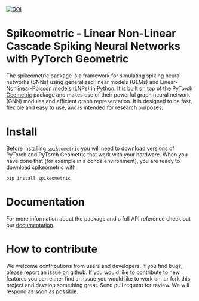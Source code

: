 [![DOI](https://joss.theoj.org/papers/10.21105/joss.05451/status.svg)](https://doi.org/10.21105/joss.05451)
# Spikeometric - Linear Non-Linear Cascade Spiking Neural Networks with PyTorch Geometric

The spikeometric package is a framework for simulating spiking neural networks (SNNs) using generalized linear models (GLMs) and Linear-Nonlinear-Poisson models (LNPs) in Python. It is built on top of the [PyTorch Geometric](https://pytorch-geometric.readthedocs.io/en/latest/) package and makes use of their powerful graph neural network (GNN) modules and efficient graph representation. It is designed to be fast, flexible and easy to use, and is intended for research purposes.

# Install
Before installing `spikeometric` you will need to download versions of PyTorch and PyTorch Geometric that work with your hardware. When you have done that (for example in a conda environment), you are ready to download spikeometric with:

    pip install spikeometric

# Documentation

For more information about the package and a full API reference check out our [documentation](https://spikeometric.readthedocs.io/en/latest/).

# How to contribute
We welcome contributions from users and developers. If you find bugs, please report an issue on github.
If you would like to contribute to new features you can either find an issue you would like to work on, or fork this project and develop something great. 
Send pull request for review. We will respond as soon as possible.
